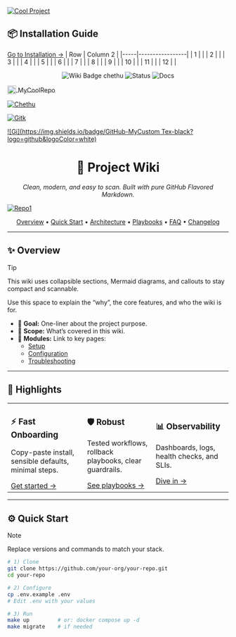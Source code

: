 [![Cool Project](https://img.shields.io/badge/-Cool_Project-black?logo=github&logoColor=white)](https://github.com/username/repo1)  
## 📦 Installation Guide
[Go to Installation →](install.md)
| Row | Column 2        |
|-----|-----------------|
| 1   |                 |
| 2   |                 |
| 3   |                 |
| 4   |                 |
| 5   |                 |
| 6   |                 |
| 7   |                 |
| 8   |                 |
| 9   |                 |
| 10  |                 |
| 11  |                 |
| 12  |                 |


<!-- HERO / TITLE -->
<p align="center">
  <img src="https://img.shields.io/badge/Wiki-Beautiful-blueviolet?logo=github&logoColor=white" alt="Wiki Badge chethu" />
  <img src="https://img.shields.io/badge/Status-Active-success" alt="Status" />
  <img src="https://img.shields.io/badge/Docs-AutoGenerated-informational" alt="Docs" />
</p>

<p>
  <a href="https://github.com/username/repo1">
    <img src="https://github.githubassets.com/images/modules/logos_page/GitHub-Mark.png" width="20" style="vertical-align: middle;"/>
    <span style="vertical-align: middle;"> MyCoolRepo</span>
  </a>
</p>
 
[![Chethu](https://img.shields.io/badge/-Hii_ra-black?logo=github&logoColor=white)](https://github.com/username/repo1)  


[![Gitk](https://img.shields.io/badge/-View_on_GitHub-black?logo=github&logoColor=white)](https://github.com/username/repo1)

[![Gi](https://img.shields.io/badge/GitHub-MyCustom Tex-black?logo=github&logoColor=white)](https://github.com/username/repo1)


<h1 align="center">🚀 Project Wiki</h1>
<p align="center">
  <i>Clean, modern, and easy to scan. Built with pure GitHub Flavored Markdown.</i>
</p>

[![Repo1](https://img.shields.io/badge/-Repo1-black?logo=github&logoColor=white)](https://github.com/username/repo1)  

<!-- QUICK NAV / CTA -->
<p align="center">
  <a href="#-overview">Overview</a> •
  <a href="#-quick-start">Quick Start</a> •
  <a href="#-architecture">Architecture</a> •
  <a href="#-playbooks">Playbooks</a> •
  <a href="#-faq">FAQ</a> •
  <a href="#-changelog">Changelog</a>
</p>

---

<!-- OVERVIEW -->
## ✨ Overview
> [!TIP]
> This wiki uses collapsible sections, Mermaid diagrams, and callouts to stay compact and scannable.

Use this space to explain the “why”, the core features, and who the wiki is for.

- 🎯 **Goal:** One-liner about the project purpose.
- 🧭 **Scope:** What’s covered in this wiki.
- 🧩 **Modules:** Link to key pages:
  - [Setup](./Setup.md)
  - [Configuration](./Configuration.md)
  - [Troubleshooting](./Troubleshooting.md)

---

<!-- HIGHLIGHTS / CARDS -->
## 🧱 Highlights
<table>
  <tr>
    <td>
      <h3>⚡ Fast Onboarding</h3>
      <p>Copy-paste install, sensible defaults, minimal steps.</p>
      <a href="#-quick-start">Get started →</a>
    </td>
    <td>
      <h3>🛡️ Robust</h3>
      <p>Tested workflows, rollback playbooks, clear guardrails.</p>
      <a href="#-playbooks">See playbooks →</a>
    </td>
    <td>
      <h3>📊 Observability</h3>
      <p>Dashboards, logs, health checks, and SLIs.</p>
      <a href="./Observability.md">Dive in →</a>
    </td>
  </tr>
</table>

---

<!-- QUICK START -->
## ⚙️ Quick Start
> [!NOTE]
> Replace versions and commands to match your stack.

```bash
# 1) Clone
git clone https://github.com/your-org/your-repo.git
cd your-repo

# 2) Configure
cp .env.example .env
# Edit .env with your values

# 3) Run
make up         # or: docker compose up -d
make migrate    # if needed
